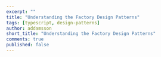 ```yaml
---
excerpt: ""
title: "Understanding the Factory Design Patterns"
tags: [typescript, design-patterns]
author: addamsson
short_title: "Understanding the Factory Design Patterns"
comments: true
published: false
---
```


> 
